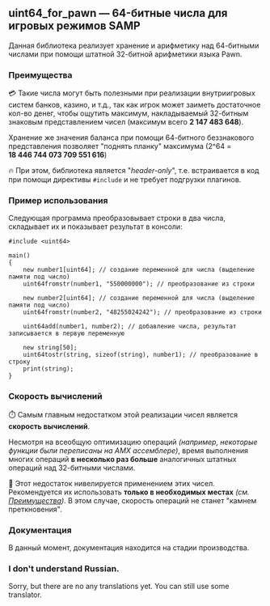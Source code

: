 ## uint64_for_pawn — 64-битные числа для игровых режимов SAMP
Данная библиотека реализует хранение и арифметику над 64-битными числами при помощи штатной 32-битной арифметики языка Pawn.

### Преимущества
💳 Такие числа могут быть полезными при реализации внутриигровых систем банков, казино, и т.д., так как игрок может заиметь
достаточное кол-во денег, чтобы ощутить максимум, накладываемый 32-битным знаковым представлением чисел
(максимум всего **2 147 483 648**).

Хранение же значения баланса при помощи 64-битного беззнакового представления
позволяет "поднять планку" максимума (2^64 = **18 446 744 073 709 551 616**)

🔥 При этом, библиотека является "*header-only*", т.е. встраивается в код при помощи директивы <code>#include</code>
и не требует подгрузки плагинов.

### Пример использования
Следующая программа преобразовывает строки в два числа, складывает их и показывает результат в консоли:
```pawn
#include <uint64>

main()
{
    new number1[uint64]; // создание переменной для числа (выделение памяти под число)
    uint64fromstr(number1, "550000000"); // преобразование из строки
    
    new number2[uint64]; // создание переменной для числа (выделение памяти под число)
    uint64fromstr(number2, "48255024242"); // преобразование из строки
    
    uint64add(number1, number2); // добавление числа, результат записывается в первую переменную
    
    new string[50];
    uint64tostr(string, sizeof(string), number1); // преобразование в строку
    print(string);
}
```

### Скорость вычислений
⏱️ Самым главным недостатком этой реализации чисел является **скорость вычислений**.

Несмотря на всеобщую оптимизацию операций *(например, некоторые функции были переписаны на AMX ассемблере)*,
время выполнения многих операций **в несколько раз больше** аналогичных штатных операций над 32-битными числами.

🚨 Этот недостаток нивелируется применением этих чисел. Рекомендуется их использовать **только в необходимых местах** *(см. [Преимущества](#Преимущества))*.
В этом случае, скорость операций не станет "камнем преткновения".

### Документация
В данный момент, документация находится на стадии производства.

### I don't understand Russian.
Sorry, but there are no any translations yet. You can still use some translator.
